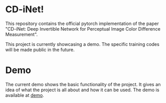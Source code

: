 # CD-iNet! 
This repository contains the official pytorch implementation of the paper "CD-iNet: Deep Invertible Network for Perceptual Image Color
Difference Measurement".

This project is currently showcasing a demo. The specific training codes will be made public in the future.

# Demo 
The current demo shows the basic functionality of the project. It gives an idea of what the project is all about and how it can be used. The demo is available at [demo](https://github.com/hellooks/CD-iNet/tree/main/demo).
